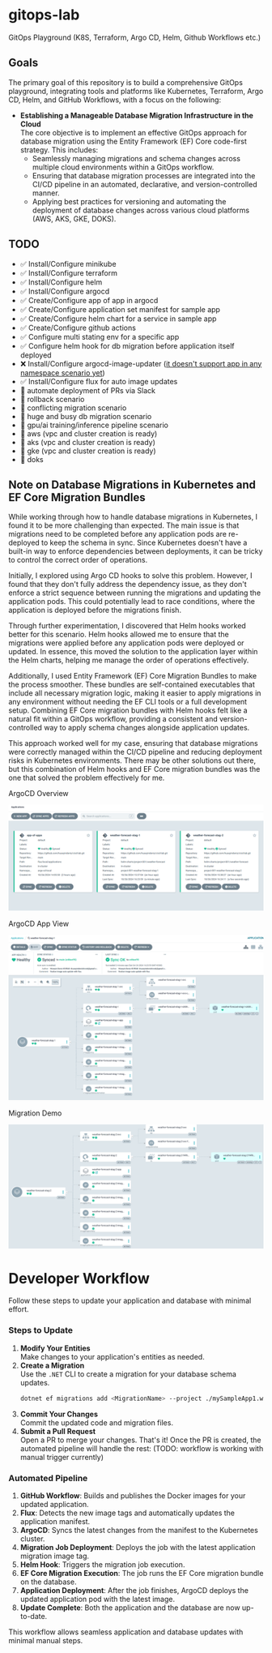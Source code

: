 # gitops-lab

GitOps Playground (K8S, Terraform, Argo CD, Helm, Github Workflows etc.)

## Goals

The primary goal of this repository is to build a comprehensive GitOps playground, integrating tools and platforms like Kubernetes, Terraform, Argo CD, Helm, and GitHub Workflows, with a focus on the following:

- **Establishing a Manageable Database Migration Infrastructure in the Cloud**\
  The core objective is to implement an effective GitOps approach for database migration using the Entity Framework (EF) Core code-first strategy. This includes:
  - Seamlessly managing migrations and schema changes across multiple cloud environments within a GitOps workflow.
  - Ensuring that database migration processes are integrated into the CI/CD pipeline in an automated, declarative, and version-controlled manner.
  - Applying best practices for versioning and automating the deployment of database changes across various cloud platforms (AWS, AKS, GKE, DOKS).

## TODO

- ✅ Install/Configure minikube
- ✅ Install/Configure terraform
- ✅ Install/Configure helm
- ✅ Install/Configure argocd
- ✅ Create/Configure app of app in argocd
- ✅ Create/Configure application set manifest for sample app
- ✅ Create/Configure helm chart for a service in sample app
- ✅ Create/Configure github actions
- ✅ Configure multi stating env for a specific app
- ✅ Configure helm hook for db migration before application itself deployed
- ❌ Install/Configure argocd-image-updater ([it doesn't support app in any namespace scenario yet](https://github.com/argoproj-labs/argocd-image-updater/issues/601))
- ✅ Install/Configure flux for auto image updates
- 🔲 automate deployment of PRs via Slack
- 🔲 rollback scenario
- 🔲 conflicting migration scenario
- 🔲 huge and busy db migration scenario
- 🔲 gpu/ai training/inference pipeline scenario
- 🔲 aws (vpc and cluster creation is ready)
- 🔲 aks (vpc and cluster creation is ready)
- 🔲 gke (vpc and cluster creation is ready)
- 🔲 doks

## Note on Database Migrations in Kubernetes and EF Core Migration Bundles

While working through how to handle database migrations in Kubernetes, I found it to be more challenging than expected. The main issue is that migrations need to be completed before any application pods are re-deployed to keep the schema in sync. Since Kubernetes doesn't have a built-in way to enforce dependencies between deployments, it can be tricky to control the correct order of operations.

Initially, I explored using Argo CD hooks to solve this problem. However, I found that they don't fully address the dependency issue, as they don't enforce a strict sequence between running the migrations and updating the application pods. This could potentially lead to race conditions, where the application is deployed before the migrations finish.

Through further experimentation, I discovered that Helm hooks worked better for this scenario. Helm hooks allowed me to ensure that the migrations were applied before any application pods were deployed or updated. In essence, this moved the solution to the application layer within the Helm charts, helping me manage the order of operations effectively.

Additionally, I used Entity Framework (EF) Core Migration Bundles to make the process smoother. These bundles are self-contained executables that include all necessary migration logic, making it easier to apply migrations in any environment without needing the EF CLI tools or a full development setup. Combining EF Core migration bundles with Helm hooks felt like a natural fit within a GitOps workflow, providing a consistent and version-controlled way to apply schema changes alongside application updates.

This approach worked well for my case, ensuring that database migrations were correctly managed within the CI/CD pipeline and reducing deployment risks in Kubernetes environments. There may be other solutions out there, but this combination of Helm hooks and EF Core migration bundles was the one that solved the problem effectively for me.

ArgoCD Overview

![ArgoCD Overview](./docs/images/screenshots/argo-001.png)

ArgoCD App View

![ArgoCD App View](./docs/images/screenshots/argo-002.png)

Migration Demo

![Migration Demo](./docs/images/screenshots/migration-example.gif)

# Developer Workflow

Follow these steps to update your application and database with minimal effort.

### Steps to Update

1. **Modify Your Entities**  
   Make changes to your application's entities as needed.
2. **Create a Migration**  
   Use the `.NET` CLI to create a migration for your database schema updates.
   ```bash
   dotnet ef migrations add <MigrationName> --project ./mySampleApp1.weatherForecast.Infra --startup-project ./mySampleApp1.weatherForecast.API
   ```
3. **Commit Your Changes**  
   Commit the updated code and migration files.
4. **Submit a Pull Request**  
    Open a PR to merge your changes.
   That's it! Once the PR is created, the automated pipeline will handle the rest: (TODO: workflow is working with manual trigger currently)

### Automated Pipeline

1. **GitHub Workflow**: Builds and publishes the Docker images for your updated application.
2. **Flux**: Detects the new image tags and automatically updates the application manifest.
3. **ArgoCD**: Syncs the latest changes from the manifest to the Kubernetes cluster.
4. **Migration Job Deployment**: Deploys the job with the latest application migration image tag.
5. **Helm Hook**: Triggers the migration job execution.
6. **EF Core Migration Execution**: The job runs the EF Core migration bundle on the database.
7. **Application Deployment**: After the job finishes, ArgoCD deploys the updated application pod with the latest image.
8. **Update Complete**: Both the application and the database are now up-to-date.

This workflow allows seamless application and database updates with minimal manual steps.

